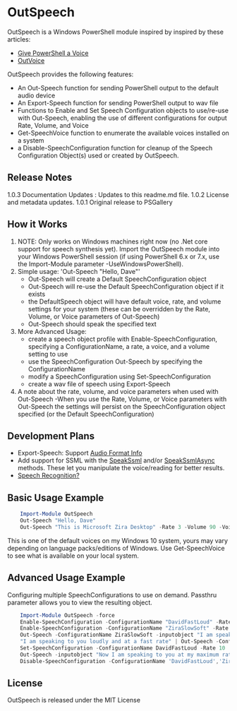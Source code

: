 # OutSpeech

OutSpeech is a Windows PowerShell module inspired by inspired by these articles:

- [Give PowerShell a Voice](https://learn-powershell.net/2013/12/04/give-powershell-a-voice-using-the-speechsynthesizer-class/)
- [OutVoice](https://gallery.technet.microsoft.com/scriptcenter/Out-Voice-1be16d5e)

OutSpeech provides the following features:

- An Out-Speech function for sending PowerShell output to the default audio device
- An Export-Speech function for sending PowerShell output to wav file
- Functions to Enable and Set Speech Configuration objects to use/re-use with Out-Speech, enabling the use of different configurations for output Rate, Volume, and Voice
- Get-SpeechVoice function to enumerate the available voices installed on a system
- a Disable-SpeechConfiguration function for cleanup of the Speech Configuration Object(s) used or created by OutSpeech.

## Release Notes

1.0.3 Documentation Updates : Updates to this readme.md file.
1.0.2 License and metadata updates.
1.0.1 Original release to PSGallery


## How it Works

1. NOTE: Only works on Windows machines right now (no .Net core support for speech synthesis yet).  Import the OutSpeech module into your Windows PowerShell session (if using PowerShell 6.x or 7.x, use the Import-Module parameter -UseWindowsPowerShell).
2. Simple usage: 'Out-Speech "Hello, Dave"'
   - Out-Speech will create a Default SpeechConfiguration object
   - Out-Speech will re-use the Default SpeechConfiguration object if it exists
   - the DefaultSpeech object will have default voice, rate, and volume settings for your system (these can be overridden by the Rate, Volume, or Voice parameters of Out-Speech)
   - Out-Speech should speak the specified text
3. More Advanced Usage:
   - create a speech object profile with Enable-SpeechConfiguration, specifying a ConfigurationName, a rate, a voice, and a volume setting to use
   - use the SpeechConfiguration Out-Speech by specifying the ConfigurationName
   - modify a SpeechConfiguration using Set-SpeechConfiguration
   - create a wav file of speech using Export-Speech
4. A note about the rate, volume, and voice parameters when used with Out-Speech
    -When you use the Rate, Volume, or Voice parameters with Out-Speech the settings will persist on the SpeechConfiguration object specified (or the Default SpeechConfiguration)

## Development Plans

- Export-Speech: Support [Audio Format Info](https://msdn.microsoft.com/en-us/library/ms586885(v=vs.110).aspx)
- Add support for SSML with the [SpeakSsml](http://www.w3.org/TR/speech-synthesis/) and/or [SpeakSsmlAsync](https://msdn.microsoft.com/en-us/library/office/hh361578(v=office.14).aspx) methods.  These let you manipulate the voice/reading for better results.
- [Speech Recognition?](https://gallery.technet.microsoft.com/scriptcenter/Fun-with-PowerShell-and-c59c3d4b#content)

## Basic Usage Example

```PowerShell
    Import-Module OutSpeech
    Out-Speech "Hello, Dave"
    Out-Speech "This is Microsoft Zira Desktop" -Rate 3 -Volume 90 -Voice "Microsoft Zira Desktop"
```

This is one of the default voices on my Windows 10 system, yours may vary depending on language packs/editions of Windows. Use Get-SpeechVoice to see what is available on your local system.

## Advanced Usage Example

Configuring multiple SpeechConfigurations to use on demand.  Passthru parameter allows you to view the resulting object.

```PowerShell
    Import-Module OutSpeech -force
    Enable-SpeechConfiguration -ConfigurationName "DavidFastLoud" -Rate 3 -Voice "Microsoft David Desktop" -Volume 100
    Enable-SpeechConfiguration -ConfigurationName "ZiraSlowSoft" -Rate -1 -Voice "Microsoft Zira Desktop" -Volume 20
    Out-Speech -ConfigurationName ZiraSlowSoft -inputobject "I am speaking to you slowly and not very loudly" -Synchronous
    "I am speaking to you loudly and at a fast rate" | Out-Speech -ConfigurationName DavidFastLoud -Synchronous
    Set-SpeechConfiguration -ConfigurationName DavidFastLoud -Rate 10
    Out-Speech -inputobject "Now I am speaking to you at my maximum rate." -ConfigurationName DavidFastLoud
    Disable-SpeechConfiguration -ConfigurationName 'DavidFastLoud','ZiraSlowSoft'
```

## License

OutSpeech is released under the MIT License
